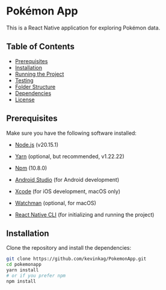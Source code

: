# Pokémon App

This is a React Native application for exploring Pokémon data.

## Table of Contents

- [Prerequisites](#prerequisites)
- [Installation](#installation)
- [Running the Project](#running-the-project)
- [Testing](#testing)
- [Folder Structure](#folder-structure)
- [Dependencies](#dependencies)
- [License](#license)

## Prerequisites

Make sure you have the following software installed:

- [Node.js](https://nodejs.org/) (v20.15.1)

- [Yarn](https://yarnpkg.com/) (optional, but recommended, v1.22.22)
- [Npm](https://yarnpkg.com/) (10.8.0)
- [Android Studio](https://developer.android.com/studio) (for Android development)
- [Xcode](https://developer.apple.com/xcode/) (for iOS development, macOS only)
- [Watchman](https://facebook.github.io/watchman/) (optional, for macOS)
- [React Native CLI](https://reactnative.dev/docs/environment-setup) (for initializing and running the project)

## Installation

Clone the repository and install the dependencies:

```bash
git clone https://github.com/kevinkag/PokemonApp.git
cd pokemonapp
yarn install
# or if you prefer npm
npm install
